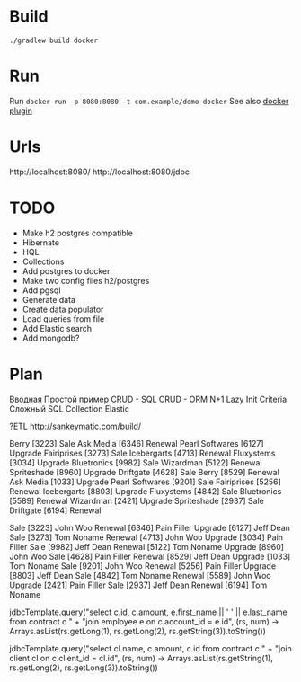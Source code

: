 
# Build

`./gradlew build docker`

# Run
Run `docker run -p 8080:8080 -t com.example/demo-docker`
See also [docker plugin](https://spring.io/guides/gs/spring-boot-docker/#_summary)

# Urls
http://localhost:8080/
http://localhost:8080/jdbc

# TODO
* Make h2 postgres compatible
* Hibernate
* HQL
* Collections
* Add postgres to docker
* Make two config files h2/postgres
* Add pgsql
* Generate data
* Create data populator
* Load queries from file
* Add Elastic search
* Add mongodb?


# Plan
Вводная
Простой пример
CRUD - SQL
CRUD - ORM
N+1
Lazy Init
Criteria
Сложный SQL
Collection
Elastic

?ETL
http://sankeymatic.com/build/

Berry [3223] Sale
Ask Media [6346] Renewal
Pearl Softwares [6127] Upgrade
Fairiprises [3273] Sale
Icebergarts [4713] Renewal
Fluxystems [3034] Upgrade
Bluetronics [9982] Sale
Wizardman [5122] Renewal
Spriteshade [8960] Upgrade
Driftgate [4628] Sale
Berry [8529] Renewal
Ask Media [1033] Upgrade
Pearl Softwares [9201] Sale
Fairiprises [5256] Renewal
Icebergarts [8803] Upgrade
Fluxystems [4842] Sale
Bluetronics [5589] Renewal
Wizardman [2421] Upgrade
Spriteshade [2937] Sale
Driftgate [6194] Renewal

Sale [3223] John Woo
Renewal [6346] Pain Filler
Upgrade [6127] Jeff Dean
Sale [3273] Tom Noname
Renewal [4713] John Woo
Upgrade [3034] Pain Filler
Sale [9982] Jeff Dean
Renewal [5122] Tom Noname
Upgrade [8960] John Woo
Sale [4628] Pain Filler
Renewal [8529] Jeff Dean
Upgrade [1033] Tom Noname
Sale [9201] John Woo
Renewal [5256] Pain Filler
Upgrade [8803] Jeff Dean
Sale [4842] Tom Noname
Renewal [5589] John Woo
Upgrade [2421] Pain Filler
Sale [2937] Jeff Dean
Renewal [6194] Tom Noname

jdbcTemplate.query("select c.id, c.amount, e.first_name || ' ' || e.last_name from contract c " +
                "join employee e on c.account_id = e.id", 
        (rs, num) -> Arrays.asList(rs.getLong(1), rs.getLong(2), rs.getString(3)).toString())
        
jdbcTemplate.query("select cl.name, c.amount, c.id from contract c " +
                "join client cl on c.client_id = cl.id", 
        (rs, num) -> Arrays.asList(rs.getString(1), rs.getLong(2), rs.getLong(3)).toString())
